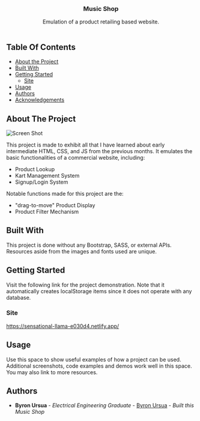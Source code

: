 <br/>
<p align="center">
  <h3 align="center">Music Shop</h3>

  <p align="center">
    Emulation of a product retailing based website.
    <br/>
    <br/>
  </p>
</p>



## Table Of Contents

* [About the Project](#about-the-project)
* [Built With](#built-with)
* [Getting Started](#getting-started)
  * [Site](#site)
* [Usage](#usage)
* [Authors](#authors)
* [Acknowledgements](#acknowledgements)

## About The Project

![Screen Shot](https://drive.google.com/drive/u/1/folders/116RlN_8zXJYaHUlT1pRqWWtMFMp8zM4F)

This project is made to exhibit all that I have learned about early intermediate HTML, CSS, and JS from the previous months. It emulates the basic functionalities of a commercial website, including:

* Product Lookup
* Kart Management System
* Signup/Login System

Notable functions made for this project are the:
* "drag-to-move" Product Display
* Product Filter Mechanism

## Built With

This project is done without any Bootstrap, SASS, or external APIs. Resources aside from the images and fonts used are unique.

## Getting Started

Visit the following link for the project demonstration. Note that it automatically creates localStorage items since it does not operate with any database.

### Site

https://sensational-llama-e030d4.netlify.app/

## Usage

Use this space to show useful examples of how a project can be used. Additional screenshots, code examples and demos work well in this space. You may also link to more resources.

## Authors

* **Byron Ursua** - *Electrical Engineering Graduate* - [Byron Ursua](https://github.com/noidontyesidont) - *Built this Music Shop*
